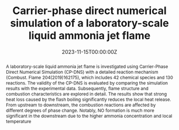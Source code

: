 ---
title: 'Carrier-phase direct numerical simulation of a laboratory-scale liquid ammonia jet flame'

# Authors
# If you created a profile for a user (e.g. the default `admin` user), write the username (folder name) here
# and it will be replaced with their full name and linked to their profile.
authors:
  - admin
  - Jiangkuan Xing
  - Meng Zhang
  - Abhishek Lakshman Pillai
  - Ryoichi Kurose

# Author notes (optional)
#author_notes:
#  - 'Equal contribution'
#  - 'Equal contribution'

date: '2023-11-15T00:00:00Z'
doi: ''

# Schedule page publish date (NOT publication's date).
publishDate: '2023-11-15T00:00:00Z'

# Publication type.
# Accepts a single type but formatted as a YAML list (for Hugo requirements).
# Enter a publication type from the CSL standard.
publication_types: ['paper-conference']

# Publication name and optional abbreviated publication name.
publication: In *The 61st Symposium (Japanese) on Combustion*
publication_short: In *The 61st Symposium (Japanese) on Combustion*

abstract: A laboratory-scale liquid ammonia jet flame is investigated using Carrier-Phase Direct Numerical Simulation (CP-DNS) with a detailed reaction mechanism (Combust. Flame 204(2019)162175), which includes 42 chemical species and 130 reactions. The validity of the CP-DNS is evaluated by comparing the simulation results with the experimental data. Subsequently, flame structure and combustion characteristics are explored in detail. The results show that strong heat loss caused by the flash boiling significantly reduces the local heat release. From upstream to downstream, the combustion reactions are affected by different degrees of phase change. Notably, NO formation is much more significant in the downstream due to the higher ammonia concentration and local temperature

# Summary. An optional shortened abstract.
summary: Lorem ipsum dolor sit amet, consectetur adipiscing elit. Duis posuere tellus ac convallis placerat. Proin tincidunt magna sed ex sollicitudin condimentum.

tags: []

# Display this page in the Featured widget?
featured: false

# Custom links (uncomment lines below)
# links:
# - name: Custom Link
#   url: http://example.org

url_pdf: ''
#url_code: 'https://github.com/wowchemy/wowchemy-hugo-themes'
#url_dataset: 'https://github.com/wowchemy/wowchemy-hugo-themes'
#url_poster: ''
#url_project: ''
#url_slides: ''
#url_source: 'https://github.com/wowchemy/wowchemy-hugo-themes'
#url_video: 'https://youtube.com'

# Featured image
# To use, add an image named `featured.jpg/png` to your page's folder.
image:
  caption: 'Image credit: [**Unsplash**](https://unsplash.com/photos/pLCdAaMFLTE)'
  focal_point: ''
  preview_only: false

# Associated Projects (optional).
#   Associate this publication with one or more of your projects.
#   Simply enter your project's folder or file name without extension.
#   E.g. `internal-project` references `content/project/internal-project/index.md`.
#   Otherwise, set `projects: []`.
projects: []

# Slides (optional).
#   Associate this publication with Markdown slides.
#   Simply enter your slide deck's filename without extension.
#   E.g. `slides: "example"` references `content/slides/example/index.md`.
#   Otherwise, set `slides: ""`.
slides: ""
---